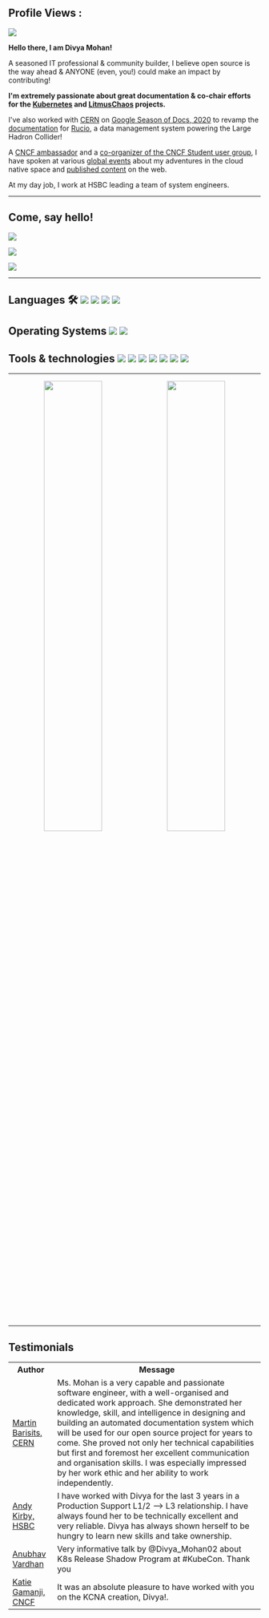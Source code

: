  ## Profile Views :
  <img src="https://profile-counter.glitch.me/divya-mohan0209/count.svg" />
  
<p><b> Hello there, I am Divya Mohan!</b></p>  

<p>A seasoned IT professional & community builder, I believe open source is the way ahead & ANYONE (even, you!) could make an impact by contributing!</p>

<p><b>I'm extremely passionate about great documentation & co-chair efforts for the <a href=https://github.com/kubernetes/community/tree/master/sig-docs#chairs> Kubernetes</a> and <a href="https://github.com/orgs/litmuschaos/teams/sig-documentation/members">LitmusChaos</a> projects.</a></b></p>

<p>I've also worked with <a href="https://home.cern/">CERN</a> on <a href="https://github.com/divya-mohan0209/Google-Season-of-Docs-2020">Google Season of Docs, 2020</a> to revamp the <a href="http://rucio.cern.ch/documentation/">documentation</a> for <a href="https://rucio.cern.ch/">Rucio</a>, a data management system powering the Large Hadron Collider! </a></p>

<p>A <a href="https://www.cncf.io/people/ambassadors/">CNCF ambassador</a> and a <a href="https://community.cncf.io/cloud-native-students/">co-organizer of the CNCF Student user group</a>, I have spoken at various <a href="https://github.com/divya-mohan0209/talks">global events</a> about my adventures in the cloud native space and <a href="https://github.com/divya-mohan0209/published-content">published content</a> on the web.</p>

<p>At my day job, I work at HSBC leading a team of system engineers.</p>

---
## Come, say hello! 

<p>
  <a href="http://twitter.com/Divya_Mohan02">
    <img src="https://img.shields.io/twitter/follow/Divya_Mohan02?label=Twitter&logo=twitter&style=for-the-badge&color=blue" />
  </a>
</p>

<p>
  <a href="http://linkedin.com/in/divya-mohan0209">
    <img src="https://img.shields.io/badge/follow/divya-mohan0209?label=LinkedIn&logo=twitter&style=for-the-badge&color=blue" />
  </a>
</p>

<p>
 <a href="mailto:divya.mohan0209@gmail.com">
  <img src="https://img.shields.io/badge/divya.mohan0209@gmail.com-%23D14836.svg?&style=for-the-badge&logo=gmail&logoColor=white">
 </a>
</p>

---

<h2> Languages 🛠
<img src="https://img.shields.io/badge/python%20-%2314354C.svg?&style=for-the-badge&logo=python&logoColor=white"> 
<img src="https://img.shields.io/badge/javascript%20-%23323330.svg?&style=for-the-badge&logo=javascript&logoColor=%23F7DF1E"> 
<img src="https://img.shields.io/badge/html5%20-%23E34F26.svg?&style=for-the-badge&logo=html5&logoColor=white">  
<img src="https://img.shields.io/badge/css3%20-%231572B6.svg?&style=for-the-badge&logo=css3&logoColor=white">  

</h2>

<h2> Operating Systems
<img src="https://img.shields.io/badge/linux%20-%2314354C.svg?&style=for-the-badge&logo=linux&logoColor=white"> 
<img src="https://img.shields.io/badge/windows%20-%2314354C.svg?&style=for-the-badge&logo=windows&logoColor=white"> 

</h2>

<h2> Tools & technologies
<img src="https://img.shields.io/badge/kubernetes%20-%2314354C.svg?&style=for-the-badge&logo=kubernetes&logoColor=blue"> 
<img src="https://img.shields.io/badge/docusaurus%20-%2314354C.svg?&style=for-the-badge&logo=docusaurus&logoColor=white"> 
<img src="https://img.shields.io/badge/sphinx%20-%2314354C.svg?&style=for-the-badge&logo=sphinx&logoColor=white"> 
<img src="https://img.shields.io/badge/git%20-%23F05033.svg?&style=for-the-badge&logo=git&logoColor=white"/> 
<img src="https://img.shields.io/badge/ibm-websphere%20-%2314354C.svg?&style=for-the-badge&logo=ibm-websphere&logoColor=white">
<img src="https://img.shields.io/badge/oracle-weblogic%20-%2314354C.svg?&style=for-the-badge&logo=oracle-weblogic&logoColor=white">
<img src="https://img.shields.io/badge/apache%20-%2314354C.svg?&style=for-the-badge&logo=apache&logoColor=white">

 </h2>

---

<p align="center">
  <img width="48%" src="https://github-readme-stats.vercel.app/api?username=divya-mohan0209&show_icons=true&theme=tokyonight" />
  <img width="48%" src="https://github-readme-streak-stats.herokuapp.com/?user=divya-mohan0209&theme=tokyonight" />
</p>

---

<h2>Testimonials</h2>

<table>
  <tr>
    <th>Author</th>
    <th>Message</th>
  </tr>
  <tr>
    <td><a target="_blank" href="https://github.com/bari12">Martin Barisits, CERN</a></td>
    <td>Ms. Mohan is a very capable and passionate software engineer, with a well-organised and dedicated work approach. She demonstrated her knowledge, skill, and intelligence in designing and building an automated documentation system which will be used for our open source project for years to come. She proved not only her technical capabilities but first and foremost her excellent communication and organisation skills. I was especially impressed by her work ethic and her ability to work independently.</td>
  </tr>
  <tr>
    <td><a target="_blank" href="https://www.linkedin.com/in/andy-kirby-1a1294146/">Andy Kirby, HSBC</a></td>
    <td>I have worked with Divya for the last 3 years in a Production Support L1/2 --> L3 relationship. I have always found her to be technically excellent and very reliable. Divya has always shown herself to be hungry to learn new skills and take ownership.</td>
  </tr>
  <tr>
    <td><a target="_blank" href="https://twitter.com/anubha_v_ardhan/status/1448772881274400777?s=20">Anubhav Vardhan</a></td>
    <td>Very informative talk by @Divya_Mohan02 about K8s Release Shadow Program at #KubeCon. Thank you</td>
  </tr>
  <tr>
    <td><a target="_blank" href="https://twitter.com/k_gamanji/status/1448332202463350791">Katie Gamanji, CNCF</a></td>
    <td>It was an absolute pleasure to have worked with you on the KCNA creation, Divya!.</td>
  </tr>
</table>

